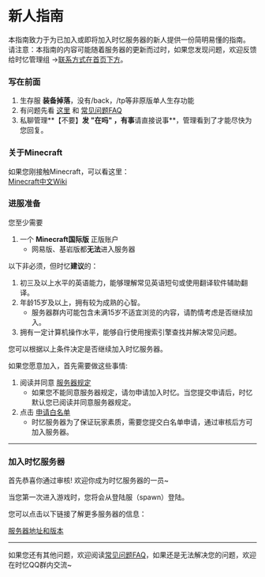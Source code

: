# 新人指南

本指南致力于为已加入或即将加入时忆服务器的新人提供一份简明易懂的指南。  
请注意：本指南的内容可能随着服务器的更新而过时，如果您发现问题，欢迎反馈给时忆管理组 →[联系方式在首页下方](/)。

### 写在前面

1. 生存服 **装备掉落**，没有/back，/tp等非原版单人生存功能
2. 有问题先看 [这里](README.md) 和 [常见问题FAQ](faq.md)
3. 私聊管理**【不要】**发 **"在吗"** ，有事**请直接说事**，管理看到了才能尽快为您回复。


### 关于Minecraft

如果您刚接触Minecraft，可以看这里：  
[Minecraft中文Wiki](https://minecraft-zh.gamepedia.com/index.php?title=Minecraft_Wiki&variant=zh)


### 进服准备

您至少需要
1. 一个 **Minecraft国际版** 正版账户
    - 网易版、基岩版都**无法**进入服务器

以下非必须，但时忆**建议**的：
1. 初三及以上水平的英语能力，能够理解常见英语短句或使用翻译软件辅助翻译。
2. 年龄15岁及以上，拥有较为成熟的心智。
    - 服务器群内可能包含未满15岁不适宜浏览的内容，请酌情考虑是否继续加入。
3. 拥有一定计算机操作水平，能够自行使用搜索引擎查找并解决常见问题。

您可以根据以上条件决定是否继续加入时忆服务器。

如果您愿意加入，首先需要做这些事情:

1. 阅读并同意 [服务器规定](https://www.mcshiyi.com/blog/notice/rules.html)  
    - 如果您不能同意服务器规定，请勿申请加入时忆。当您提交申请后，时忆默认您已阅读并同意服务器规定。
2. 点击 [申请白名单](whitelist.md)
    - 时忆服务器为了保证玩家素质，需要您提交白名单申请，通过审核后方可加入服务器。


----
### 加入时忆服务器

首先恭喜你通过审核! 欢迎你成为时忆服务器的一员~  

当您第一次进入游戏时，您将会从登陆服（spawn）登陆。  

您可以点击以下链接了解更多服务器的信息：

[服务器地址和版本](serverlist.md)


---------

如果您还有其他问题，欢迎阅读[常见问题FAQ](faq.md)，如果还是无法解决您的问题，欢迎在时忆QQ群内交流~
